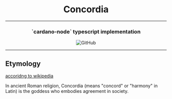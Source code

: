 <div align="center">
    <h1>Concordia</h1>
    <hr />
        <h3 align="center" style="border-bottom: none">`cardano-node` typescript implementation</h3>
        <img alt="GitHub" src="https://img.shields.io/github/license/HarmonicLabs/Concordia" />
    <hr/>
</div>

## Etymology

[accoridng to wikipedia](https://en.wikipedia.org/wiki/Concordia_(mythology))

In ancient Roman religion, Concordia (means "concord" or "harmony" in Latin) is the goddess who embodies agreement in society.